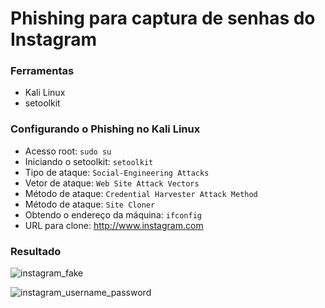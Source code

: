 # Phishing para captura de senhas do Instagram

### Ferramentas

- Kali Linux
- setoolkit

### Configurando o Phishing no Kali Linux

- Acesso root: ``` sudo su ```
- Iniciando o setoolkit: ``` setoolkit ```
- Tipo de ataque: ``` Social-Engineering Attacks ```
- Vetor de ataque: ``` Web Site Attack Vectors ```
- Método de ataque: ```Credential Harvester Attack Method ```
- Método de ataque: ``` Site Cloner ```
- Obtendo o endereço da máquina: ``` ifconfig ```
- URL para clone: http://www.instagram.com

### Resultado

![instagram_fake](https://github.com/user-attachments/assets/6dc75407-b606-4bbc-95aa-cdd9e2d30791)

![instagram_username_password](https://github.com/user-attachments/assets/df3cb402-06d2-4614-878d-1414636e3fe4)
